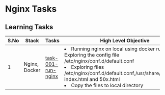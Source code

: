 # Nginx Tasks




## Learning Tasks


| S.No | Stack         | Tasks                                    | High Level Objective                                                                                                                                                                                                                                      | 
|------|---------------|------------------------------------------|-----------------------------------------------------------------------------------------------------------------------------------------------------------------------------------------------------------------------------------------------------------|
| 1    | Nginx, Docker | [task-001-run-nginx](task-001-run-nginx) | <li> Running nginx on local using docker run <br> Exploring the config file /etc/nginx/conf.d/default.conf <br> <li>Exploring files /etc/nginx/conf.d/default.conf,/usr/share/nginx/html index.html and 50x.html<br><li>Copy the files to local directory |












[]()